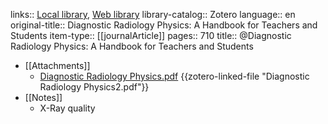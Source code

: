 links:: [Local library](zotero://select/library/items/IVEFI3I3), [Web library](https://www.zotero.org/users/6786528/items/IVEFI3I3)
library-catalog:: Zotero
language:: en
original-title:: Diagnostic Radiology Physics: A Handbook for Teachers and Students
item-type:: [[journalArticle]]
pages:: 710
title:: @Diagnostic Radiology Physics: A Handbook for Teachers and Students

- [[Attachments]]
	- [Diagnostic Radiology Physics.pdf](zotero://select/library/items/JLW78HSQ) {{zotero-linked-file "Diagnostic Radiology Physics2.pdf"}}
- [[Notes]]
	- X-Ray quality